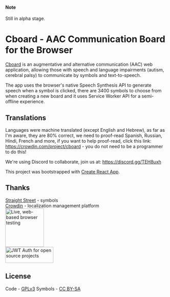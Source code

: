 #### Note

Still in alpha stage.

# Cboard - AAC Communication Board for the Browser

[Cboard](https://shayc.github.io/cboard) is an augmentative and alternative communication (AAC) web application, allowing those with speech and language impairments (autism, cerebral palsy) to communicate by symbols and text-to-speech.

The app uses the browser's native Speech Synthesis API to generate speech when a symbol is clicked, there are 3400 symbols to choose from when creating a new board and it uses Service Worker API for a semi-offline experience.

## Translations

Languages were machine translated (except English and Hebrew), as far as I'm aware, they are 80% correct, we need to proof-read Spanish, Russian, Hindi, French and more, if you want to help proof-read, click this link: https://crowdin.com/project/cboard - you do not need to be a programmer to do this!

We're using Discord to collaborate, join us at: https://discord.gg/TEH8uxh

This project was bootstrapped with [Create React App](https://github.com/facebookincubator/create-react-app).

## Thanks

[Straight Street](http://straight-street.com/gallery.php) - symbols  
[Crowdin](https://crowdin.com/) - localization management platform  
[<img src="https://www.browserstack.com/images/mail/browserstack-logo-footer.png" width="120" alt="Live, web-based browser testing">](https://www.browserstack.com/)  
[<img src="https://cdn.auth0.com/oss/badges/a0-badge-light.png" width="150" height="50" alt="JWT Auth for open source projects">](https://auth0.com/?utm_source=oss&utm_medium=gp&utm_campaign=oss)

## License

Code - [GPLv3](https://github.com/shayc/cboard/blob/master/LICENSE)
Symbols - [CC BY-SA](https://creativecommons.org/licenses/by-sa/2.0/uk/)

